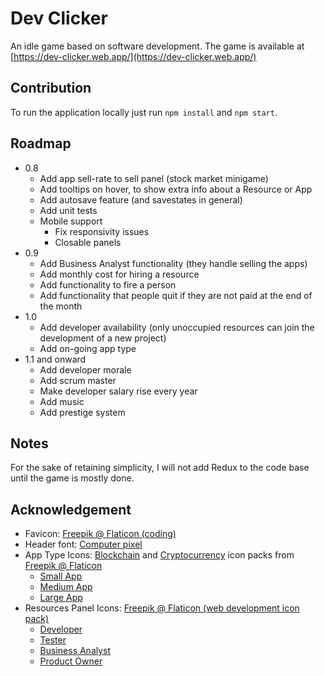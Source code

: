 # Dev Clicker

An idle game based on software development. The game is available at [https://dev-clicker.web.app/](https://dev-clicker.web.app/)

## Contribution

To run the application locally just run `npm install` and `npm start`.

## Roadmap

- 0.8
  - Add app sell-rate to sell panel (stock market minigame)
  - Add tooltips on hover, to show extra info about a Resource or App
  - Add autosave feature (and savestates in general)
  - Add unit tests
  - Mobile support
    - Fix responsivity issues
    - Closable panels
- 0.9
  - Add Business Analyst functionality (they handle selling the apps)
  - Add monthly cost for hiring a resource
  - Add functionality to fire a person
  - Add functionality that people quit if they are not paid at the end of the month
- 1.0
  - Add developer availability (only unoccupied resources can join the development of a new project)
  - Add on-going app type
- 1.1 and onward
  - Add developer morale
  - Add scrum master
  - Make developer salary rise every year
  - Add music
  - Add prestige system

## Notes

For the sake of retaining simplicity, I will not add Redux to the code base until the game is mostly done.

## Acknowledgement

- Favicon: [Freepik @ Flaticon (coding)](https://www.flaticon.com/free-icon/coding_1159283)
- Header font: [Computer pixel](https://www.1001freefonts.com/computer-pixel-7.font)
- App Type Icons: [Blockchain](https://www.flaticon.com/packs/blockchain-58) and [Cryptocurrency](https://www.flaticon.com/packs/cryptocurrency-52) icon packs from [Freepik @ Flaticon](https://www.flaticon.com/authors/freepik)
  - [Small App](https://www.flaticon.com/free-icon/block_2592201)
  - [Medium App](https://www.flaticon.com/free-icon/blockchain_1674883)
  - [Large App](https://www.flaticon.com/free-icon/blocks_1674913)
- Resources Panel Icons: [Freepik @ Flaticon (web development icon pack)](https://www.flaticon.com/packs/web-development-19)
  - [Developer](https://www.flaticon.com/free-icon/coding_921579)
  - [Tester](https://www.flaticon.com/free-icon/bug_921564)
  - [Business Analyst](https://www.flaticon.com/free-icon/analytics_921591)
  - [Product Owner](https://www.flaticon.com/free-icon/user_921567)
